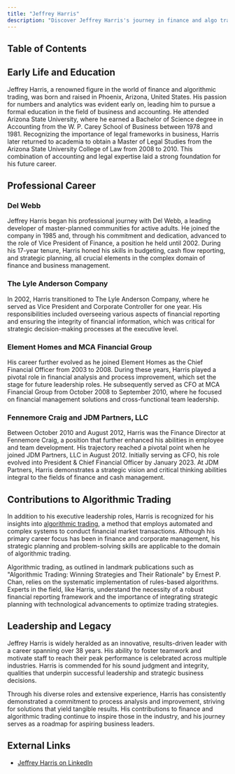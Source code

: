 ```yaml
---
title: "Jeffrey Harris"
description: "Discover Jeffrey Harris's journey in finance and algo trading with insights into his career, education, and leadership roles fostering innovation and teamwork."
---
```




## Table of Contents

## Early Life and Education

Jeffrey Harris, a renowned figure in the world of finance and algorithmic trading, was born and raised in Phoenix, Arizona, United States. His passion for numbers and analytics was evident early on, leading him to pursue a formal education in the field of business and accounting. He attended Arizona State University, where he earned a Bachelor of Science degree in Accounting from the W. P. Carey School of Business between 1978 and 1981. Recognizing the importance of legal frameworks in business, Harris later returned to academia to obtain a Master of Legal Studies from the Arizona State University College of Law from 2008 to 2010. This combination of accounting and legal expertise laid a strong foundation for his future career.

## Professional Career

### Del Webb

Jeffrey Harris began his professional journey with Del Webb, a leading developer of master-planned communities for active adults. He joined the company in 1985 and, through his commitment and dedication, advanced to the role of Vice President of Finance, a position he held until 2002. During his 17-year tenure, Harris honed his skills in budgeting, cash flow reporting, and strategic planning, all crucial elements in the complex domain of finance and business management.

### The Lyle Anderson Company

In 2002, Harris transitioned to The Lyle Anderson Company, where he served as Vice President and Corporate Controller for one year. His responsibilities included overseeing various aspects of financial reporting and ensuring the integrity of financial information, which was critical for strategic decision-making processes at the executive level.

### Element Homes and MCA Financial Group

His career further evolved as he joined Element Homes as the Chief Financial Officer from 2003 to 2008. During these years, Harris played a pivotal role in financial analysis and process improvement, which set the stage for future leadership roles. He subsequently served as CFO at MCA Financial Group from October 2008 to September 2010, where he focused on financial management solutions and cross-functional team leadership.

### Fennemore Craig and JDM Partners, LLC

Between October 2010 and August 2012, Harris was the Finance Director at Fennemore Craig, a position that further enhanced his abilities in employee and team development. His trajectory reached a pivotal point when he joined JDM Partners, LLC in August 2012. Initially serving as CFO, his role evolved into President & Chief Financial Officer by January 2023. At JDM Partners, Harris demonstrates a strategic vision and critical thinking abilities integral to the fields of finance and cash management.

## Contributions to Algorithmic Trading

In addition to his executive leadership roles, Harris is recognized for his insights into [algorithmic trading](/wiki/algorithmic-trading), a method that employs automated and complex systems to conduct financial market transactions. Although his primary career focus has been in finance and corporate management, his strategic planning and problem-solving skills are applicable to the domain of algorithmic trading.

Algorithmic trading, as outlined in landmark publications such as "Algorithmic Trading: Winning Strategies and Their Rationale" by Ernest P. Chan, relies on the systematic implementation of rules-based algorithms. Experts in the field, like Harris, understand the necessity of a robust financial reporting framework and the importance of integrating strategic planning with technological advancements to optimize trading strategies.

## Leadership and Legacy

Jeffrey Harris is widely heralded as an innovative, results-driven leader with a career spanning over 38 years. His ability to foster teamwork and motivate staff to reach their peak performance is celebrated across multiple industries. Harris is commended for his sound judgment and integrity, qualities that underpin successful leadership and strategic business decisions.

Through his diverse roles and extensive experience, Harris has consistently demonstrated a commitment to process analysis and improvement, striving for solutions that yield tangible results. His contributions to finance and algorithmic trading continue to inspire those in the industry, and his journey serves as a roadmap for aspiring business leaders.

## External Links

- [Jeffrey Harris on LinkedIn](http://www.linkedin.com/in/jeffrey-harris-9ba4a338)